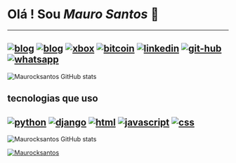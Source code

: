 
# Olá ! Sou *Mauro Santos* 🤙
---
[![blog](https://img.shields.io/badge/dev.to-0A0A0A?style=for-the-badge&logo=dev.to&logoColor=white)]()
[![blog](https://img.shields.io/badge/Blogger-FF5722?style=for-the-badge&logo=blogger&logoColor=white)]()
[![xbox](https://img.shields.io/badge/Xbox-107C10?style=for-the-badge&logo=xbox&logoColor=white)](link)
[![bitcoin](https://img.shields.io/badge/Bitcoin-000000?style=for-the-badge&logo=bitcoin&logoColor=white)](link)
[![linkedin](https://img.shields.io/badge/LinkedIn-0077B5?style=for-the-badge&logo=linkedin&logoColor=white)]()
[![git-hub](https://img.shields.io/badge/GitHub-100000?style=for-the-badge&logo=github&logoColor=white)](https://github.com/maurocksantos)
[![whatsapp](https://badges.aleen42.com/src/whatsapp.svg)]()
---
![Maurocksantos GitHub stats](https://github-readme-stats.vercel.app/api?username=Maurocksantos&show_icons=true&theme=radical)
## tecnologias que uso
[![python](https://img.shields.io/badge/Python-3776AB?style=for-the-badge&logo=python&logoColor=white)]()
[![django](https://img.shields.io/badge/Django-092E20?style=for-the-badge&logo=django&logoColor=white)](https://www.djangoproject.com/)
[![html](https://img.shields.io/badge/HTML-239120?style=for-the-badge&logo=html5&logoColor=white)](link)
[![javascript](https://img.shields.io/badge/JavaScript-F7DF1E?style=for-the-badge&logo=javascript&logoColor=black)](link)
[![css](https://img.shields.io/badge/CSS-239120?&style=for-the-badge&logo=css3&logoColor=white)]()
---
![Maurocksantos GitHub stats](https://github-readme-stats.vercel.app/api/top-langs/?username=Maurocksantos&theme=blue-green)

[![Maurocksantos](https://starchart.cc/Maurocksantos/{repo}.svg)]()
